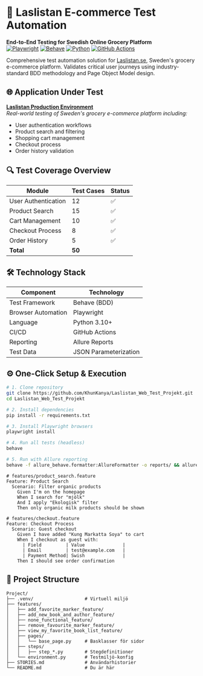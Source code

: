 # 🛒 Laslistan E-commerce Test Automation  
**End-to-End Testing for Swedish Online Grocery Platform**  
[![Playwright](https://img.shields.io/badge/Playwright-2.4+-45ba4b?logo=playwright)](https://playwright.dev)
[![Behave](https://img.shields.io/badge/Behave-1.2.7-green)](https://behave.readthedocs.io/)
[![Python](https://img.shields.io/badge/Python-3.10%2B-blue?logo=python)](https://python.org)
[![GitHub Actions](https://img.shields.io/badge/GitHub_Actions-CI/CD-black?logo=githubactions)](https://github.com/features/actions)

Comprehensive test automation solution for [Laslistan.se](https://www.laslistan.se/), Sweden's grocery e-commerce platform. Validates critical user journeys using industry-standard BDD methodology and Page Object Model design.

## 🌐 Application Under Test
**[Laslistan Production Environment](https://www.laslistan.se/)**  
*Real-world testing of Sweden's grocery e-commerce platform including:*
- User authentication workflows
- Product search and filtering
- Shopping cart management
- Checkout process
- Order history validation

## 🔍 Test Coverage Overview
| Module           | Test Cases | Status |
|------------------|------------|--------|
| User Authentication | 12        | ✅     |
| Product Search     | 15        | ✅     |
| Cart Management    | 10        | ✅     |
| Checkout Process   | 8         | ✅     |
| Order History      | 5         | ✅     |
| **Total**          | **50**    |        |

## 🛠️ Technology Stack
| Component          | Technology              |
|--------------------|-------------------------|
| Test Framework     | Behave (BDD)            |
| Browser Automation | Playwright              |
| Language           | Python 3.10+            |
| CI/CD              | GitHub Actions          |
| Reporting          | Allure Reports          |
| Test Data          | JSON Parameterization   |

## ⚙️ One-Click Setup & Execution
```bash
# 1. Clone repository
git clone https://github.com/KhunKanya/Laslistan_Web_Test_Projekt.git
cd Laslistan_Web_Test_Projekt

# 2. Install dependencies
pip install -r requirements.txt

# 3. Install Playwright browsers
playwright install

# 4. Run all tests (headless)
behave

# 5. Run with Allure reporting
behave -f allure_behave.formatter:AllureFormatter -o reports/ && allure serve reports/

```

```gherkin
# features/product_search.feature
Feature: Product Search
  Scenario: Filter organic products
    Given I'm on the homepage
    When I search for "mjölk"
    And I apply "Ekologisk" filter
    Then only organic milk products should be shown

# features/checkout.feature  
Feature: Checkout Process
  Scenario: Guest checkout
    Given I have added "Kung Markatta Soya" to cart
    When I checkout as guest with:
      | Field         | Value              |
      | Email         | test@example.com   |
      | Payment Method| Swish              |
    Then I should see order confirmation
```

## 📂 Project Structure
```plaintex
Project/
├── .venv/                   # Virtuell miljö
├── features/
│   ├── add_favorite_marker_feature/
│   ├── add_new_book_and_author_feature/
│   ├── none_functional_feature/
│   ├── remove_favourite_marker_feature/
│   ├── view_my_favorite_book_list_feature/
│   ├── pages/
│   │   └── base_page.py     # Basklasser för sidor
│   ├── steps/
│   │   ├── step_*.py        # Stegdefinitioner
│   └── environment.py       # Testmiljö-konfig
├── STORIES.md               # Användarhistorier
└── README.md                # Du är här

```
